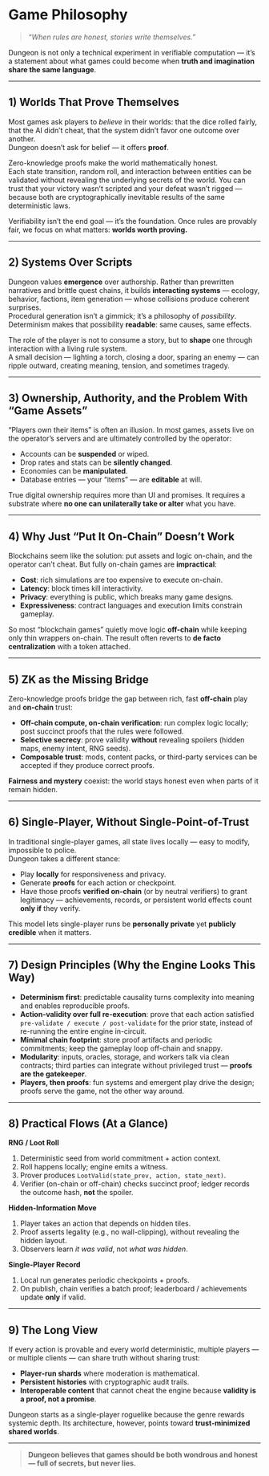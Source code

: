 # Game Philosophy

> *“When rules are honest, stories write themselves.”*

Dungeon is not only a technical experiment in verifiable computation — it’s a statement about what games could become when **truth and imagination share the same language**.

---

## 1) Worlds That Prove Themselves

Most games ask players to *believe* in their worlds: that the dice rolled fairly, that the AI didn’t cheat, that the system didn’t favor one outcome over another.  
Dungeon doesn’t ask for belief — it offers **proof**.

Zero-knowledge proofs make the world mathematically honest.  
Each state transition, random roll, and interaction between entities can be validated without revealing the underlying secrets of the world. You can trust that your victory wasn’t scripted and your defeat wasn’t rigged — because both are cryptographically inevitable results of the same deterministic laws.

Verifiability isn’t the end goal — it’s the foundation. Once rules are provably fair, we focus on what matters: **worlds worth proving.**

---

## 2) Systems Over Scripts

Dungeon values **emergence** over authorship. Rather than prewritten narratives and brittle quest chains, it builds **interacting systems** — ecology, behavior, factions, item generation — whose collisions produce coherent surprises.  
Procedural generation isn’t a gimmick; it’s a philosophy of *possibility*. Determinism makes that possibility **readable**: same causes, same effects.

The role of the player is not to consume a story, but to **shape** one through interaction with a living rule system.  
A small decision — lighting a torch, closing a door, sparing an enemy — can ripple outward, creating meaning, tension, and sometimes tragedy.

---

## 3) Ownership, Authority, and the Problem With “Game Assets”

“Players own their items” is often an illusion. In most games, assets live on the operator’s servers and are ultimately controlled by the operator:
- Accounts can be **suspended** or wiped.
- Drop rates and stats can be **silently changed**.
- Economies can be **manipulated**.
- Database entries — your “items” — are **editable** at will.

True digital ownership requires more than UI and promises. It requires a substrate where **no one can unilaterally take or alter** what you have.

---

## 4) Why Just “Put It On-Chain” Doesn’t Work

Blockchains seem like the solution: put assets and logic on-chain, and the operator can’t cheat. But fully on-chain games are **impractical**:
- **Cost**: rich simulations are too expensive to execute on-chain.
- **Latency**: block times kill interactivity.
- **Privacy**: everything is public, which breaks many game designs.
- **Expressiveness**: contract languages and execution limits constrain gameplay.

So most “blockchain games” quietly move logic **off-chain** while keeping only thin wrappers on-chain. The result often reverts to **de facto centralization** with a token attached.

---

## 5) ZK as the Missing Bridge

Zero-knowledge proofs bridge the gap between rich, fast **off-chain** play and **on-chain** trust:
- **Off-chain compute, on-chain verification**: run complex logic locally; post succinct proofs that the rules were followed.
- **Selective secrecy**: prove validity **without** revealing spoilers (hidden maps, enemy intent, RNG seeds).
- **Composable trust**: mods, content packs, or third-party services can be accepted if they produce correct proofs.

**Fairness and mystery** coexist: the world stays honest even when parts of it remain hidden.

---

## 6) Single-Player, Without Single-Point-of-Trust

In traditional single-player games, all state lives locally — easy to modify, impossible to police.  
Dungeon takes a different stance:
- Play **locally** for responsiveness and privacy.
- Generate **proofs** for each action or checkpoint.
- Have those proofs **verified on-chain** (or by neutral verifiers) to grant legitimacy — achievements, records, or persistent world effects count **only if** they verify.

This model lets single-player runs be **personally private** yet **publicly credible** when it matters.

---

## 7) Design Principles (Why the Engine Looks This Way)

- **Determinism first**: predictable causality turns complexity into meaning and enables reproducible proofs.
- **Action-validity over full re-execution**: prove that each action satisfied `pre-validate / execute / post-validate` for the prior state, instead of re-running the entire engine in-circuit.
- **Minimal chain footprint**: store proof artifacts and periodic commitments; keep the gameplay loop off-chain and snappy.
- **Modularity**: inputs, oracles, storage, and workers talk via clean contracts; third parties can integrate without privileged trust — **proofs are the gatekeeper**.
- **Players, then proofs**: fun systems and emergent play drive the design; proofs serve the game, not the other way around.

---

## 8) Practical Flows (At a Glance)

**RNG / Loot Roll**
1. Deterministic seed from world commitment + action context.
2. Roll happens locally; engine emits a witness.
3. Prover produces `LootValid(state_prev, action, state_next)`.
4. Verifier (on-chain or off-chain) checks succinct proof; ledger records the outcome hash, **not** the spoiler.

**Hidden-Information Move**
1. Player takes an action that depends on hidden tiles.
2. Proof asserts legality (e.g., no wall-clipping), without revealing the hidden layout.
3. Observers learn *it was valid*, not *what was hidden*.

**Single-Player Record**
1. Local run generates periodic checkpoints + proofs.
2. On publish, chain verifies a batch proof; leaderboard / achievements update **only** if valid.

---

## 9) The Long View

If every action is provable and every world deterministic, multiple players — or multiple clients — can share truth without sharing trust:
- **Player-run shards** where moderation is mathematical.
- **Persistent histories** with cryptographic audit trails.
- **Interoperable content** that cannot cheat the engine because **validity is a proof, not a promise**.

Dungeon starts as a single-player roguelike because the genre rewards systemic depth. Its architecture, however, points toward **trust-minimized shared worlds**.

---

> **Dungeon believes that games should be both wondrous and honest — full of secrets, but never lies.**
